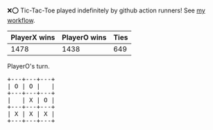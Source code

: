 :x::o: Tic-Tac-Toe played indefinitely by github action runners! See [my workflow](.github/workflows/play.yaml).

|PlayerX wins|PlayerO wins|Ties|
|-|-|-|
|1478|1438|649|

PlayerO's turn.

<pre>
+---+---+---+
| O | O |   |
+---+---+---+
|   | X | O |
+---+---+---+
| X | X | X |
+---+---+---+
</pre>